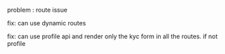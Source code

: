 problem : route issue

fix: can use dynamic routes

fix: can use profile api and render only the kyc form in all the routes. if not profile
